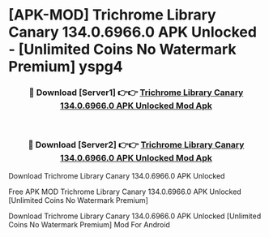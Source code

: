 # [APK-MOD] Trichrome Library Canary 134.0.6966.0 APK Unlocked - [Unlimited Coins No Watermark Premium] yspg4



<div align="center">
<h3>🔴 Download [Server1] 👉👉 <a href="https://momento.my/?title=Trichrome_Library_Canary_134.0.6966.0_APK_Unlocked">Trichrome Library Canary 134.0.6966.0 APK Unlocked Mod Apk</a></h3><br>

<h3>🔴 Download [Server2] 👉👉 <a href="https://momento.my/?title=Trichrome_Library_Canary_134.0.6966.0_APK_Unlocked">Trichrome Library Canary 134.0.6966.0 APK Unlocked Mod Apk</a></h3>
</div>



Download Trichrome Library Canary 134.0.6966.0 APK Unlocked 

Free APK MOD Trichrome Library Canary 134.0.6966.0 APK Unlocked [Unlimited Coins No Watermark Premium]

Download Trichrome Library Canary 134.0.6966.0 APK Unlocked [Unlimited Coins No Watermark Premium] Mod For Android
